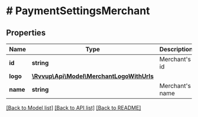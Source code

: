 # # PaymentSettingsMerchant

## Properties

Name | Type | Description | Notes
------------ | ------------- | ------------- | -------------
**id** | **string** | Merchant&#39;s id |
**logo** | [**\Rvvup\Api\Model\MerchantLogoWithUrls**](MerchantLogoWithUrls.md) |  | [optional]
**name** | **string** | Merchant&#39;s name |

[[Back to Model list]](../../README.md#models) [[Back to API list]](../../README.md#endpoints) [[Back to README]](../../README.md)
